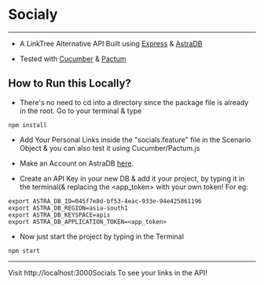 # Socialy

---

- A LinkTree Alternative API Built using [Express](https://expressjs.com/)  &  [AstraDB](https://auth.cloud.datastax.com/auth/realms/CloudUsers/protocol/openid-connect/registrations?client_id=auth-proxy&response_type=code&scope=openid+profile+email&redirect_uri=https://astra.datastax.com&utm_medium=referral&utm_source=youtube&utm_campaign=eddie-jaoude&utm_content=discord-bot) 

- Tested with  [Cucumber](https://cucumber.io/) & [Pactum
](https://pactumjs.github.io/#/) 

## How to Run this Locally?

- There's no need to cd into a directory since the package file is already in the root.
Go to your terminal & type
```
npm install
``` 


- Add Your Personal Links inside the "socials.feature" file in the Scenario Object & you can also test it using Cucumber/Pactum.js

- Make an Account on AstraDB [here](https://astra.datastax.com/register?utm_medium=referral&utm_source=youtube&utm_campaign=eddie-jaoude&utm_content=discord-bot).

- Create an API Key in your new DB & add it your project, by typing it in the terminal(& replacing the <app_token> with your own token!
For eg:
```
export ASTRA_DB_ID=045f7e8d-bf53-4eac-933e-94e425861196
export ASTRA_DB_REGION=asia-south1
export ASTRA_DB_KEYSPACE=apis
export ASTRA_DB_APPLICATION_TOKEN=<app_token>
```


- Now just start the project by typing in the Terminal

```
npm start
```
---

Visit http://localhost:3000Socials
To see your links in the API!
